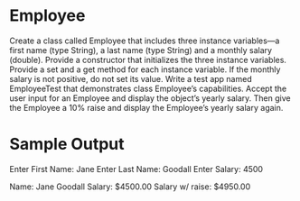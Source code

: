 # Employee
Create a class called Employee that includes three instance variables—a first name (type String), a last name (type String) and a monthly salary (double). Provide a constructor that initializes the three instance variables. Provide a set and a get method for each instance variable. If the monthly salary is not positive, do not set its value. Write a test app named EmployeeTest that demonstrates class Employee’s capabilities. Accept the user input for an Employee and display the object’s yearly salary. Then give the Employee a 10% raise and display the Employee’s yearly salary again.

# Sample Output

Enter First Name: Jane
Enter Last Name: Goodall
Enter Salary: 4500


Name: Jane Goodall
Salary: $4500.00
Salary w/ raise: $4950.00
